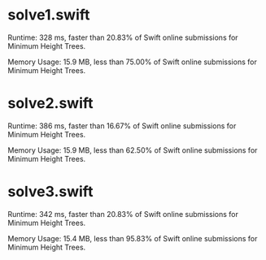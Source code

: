 # solve1.swift

Runtime: 328 ms, faster than 20.83% of Swift online submissions for Minimum Height Trees.

Memory Usage: 15.9 MB, less than 75.00% of Swift online submissions for Minimum Height Trees.

# solve2.swift

Runtime: 386 ms, faster than 16.67% of Swift online submissions for Minimum Height Trees.

Memory Usage: 15.9 MB, less than 62.50% of Swift online submissions for Minimum Height Trees.

# solve3.swift

Runtime: 342 ms, faster than 20.83% of Swift online submissions for Minimum Height Trees.

Memory Usage: 15.4 MB, less than 95.83% of Swift online submissions for Minimum Height Trees.
